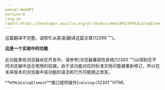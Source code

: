 ```yaml
---
manual:WebAPI
version:0
lang:zh
rawUrl:https://developer.mozilla.org/zh-CN/docs/Web/API/HTMLDialogElement#Browser_compatibility
---
```




这篇翻译不完整。请帮忙从英语[翻译这篇文章]12299 "")。






**这是一个实验中的功能**<br></br>此功能某些浏览器尚在开发中，请参考[浏览器兼容性表格]12300 "")以得到在不同浏览器中适合使用的前缀。由于该功能对应的标准文档可能被重新修订，所以在未来版本的浏览器中该功能的语法和行为可能随之改变。




**`HTMLDialogElement`**接口提供操作[`<dialog>`]12301 "HTML <dialog> 元素表示一个对话框或其他交互式组件，例如一个检查员或窗口。")元素的方法.。此接口的方法和属性继承自[`HTMLElement`]2749 "HTMLElement 接口表示所有的 HTML 元素。一些HTML元素直接实现了HTMLElement接口，其它的间接实现HTMLElement接口.")接口。


## 属性<a name="属性"></a>


*继承自父接口，[`HTMLElement`]2749 "HTMLElement 接口表示所有的 HTML 元素。一些HTML元素直接实现了HTMLElement接口，其它的间接实现HTMLElement接口.")。*


名称 | 类型 | 描述 
 ---  |  ---  |  ---  | 
`open` | [`Boolean`]3371 "此页面仍未被本地化, 期待您的翻译!") | 来自`[open]12302 "")`HTML 属性, 表示这个对话框可以进行互动. 
`returnValue` | [`DOMString`]2651 "DOMString 是一个UTF-16字符串。由于JavaScript已经使用了这样的字符串，所以DOMString 直接映射到 一个String。") | 用户获取对话框的值 


## 方法<a name="方法"></a>


*继承自父接口 ，[`HTMLElement`]2749 "HTMLElement 接口表示所有的 HTML 元素。一些HTML元素直接实现了HTMLElement接口，其它的间接实现HTMLElement接口.")。*


名称和参数 | 类型 | 描述 
 ---  |  ---  |  ---  | 
`close()`[HTML5]4 "") | `void` | 关闭对话框。 可选传入类型为{domxref(&quot;DOMString&quot;)}}的参数，用来更新对话框的returnValue。 
`show()`[HTML5]4 "") | `void` | 非模式化的显示这个对话框, 即：打开这个对话框之后依然可以和其他内容进行交互。 可选传入类型为[`Element`]2687 "Element（元素）接口是 Document的一个对象. 这个接口描述了所有相同种类的元素所普遍具有的方法和属性。 这些继承自Element并且增加了一些额外功能的接口描述了具体的行为. 例如,  HTMLElement 接口是所有HTML元素的基础接口， 而 SVGElement 接口是所有SVG元素的基本接口.")或者[`MouseEvent`]2910 "MouseEvent 接口指用户与指针设备( 如鼠标 )交互时发生的事件。使用此接口的常见事件包括：click，dblclick，mouseup，mousedown。")的参数，用来定义对话框的显示位置。 
`showModal()`[HTML5]4 "") | `void` | 模式化的显示这个对话框， 并且将会至于所有其他对话框的顶层（屏蔽其他对话框的交互）。 可选传入类型为[`Element`]2687 "Element（元素）接口是 Document的一个对象. 这个接口描述了所有相同种类的元素所普遍具有的方法和属性。 这些继承自Element并且增加了一些额外功能的接口描述了具体的行为. 例如,  HTMLElement 接口是所有HTML元素的基础接口， 而 SVGElement 接口是所有SVG元素的基本接口.")或者[`MouseEvent`]2910 "MouseEvent 接口指用户与指针设备( 如鼠标 )交互时发生的事件。使用此接口的常见事件包括：click，dblclick，mouseup，mousedown。")的参数， 用来定义对话框的显示位置。 


## Examples<a name="Examples"></a>

### Example 1<a name="Example_1"></a>

```
<!-- Anchor point example -->
<dialog id="bronteDialog">
  <p>That was part of a poem by Emily Brontë!</p>
</dialog>

<blockquote>
  <p>"Then art thou glad to seek repose?<br>
  Art glad to leave the sea,<br>
  And <strong id="anchor">anchor</strong> all thy weary woes<br>
  In calm Eternity?"</p>
</blockquote>

<menu>
  <button id="showDialogButton">Show dialog</button>
</menu>

<script>
  (function() {
    var showDialogButton = document.getElementById('showDialogButton');

    // 'Show dialog' button opens dialog, anchored at third line of quote
    showDialogButton.addEventListener('click', function() {
      var bronteDialog = document.getElementById('bronteDialog');
      var anchorPoint = document.getElementById('anchor');
      bronteDialog.show(anchorPoint);
    });

  })();
</script>
```

### Example 2<a name="Example_2"></a>

```
<!-- Simple pop-up dialog box, containing a form -->
<dialog id="favDialog">
  <form method="dialog">
    <section>
      <p><label for="favAnimal">Favorite animal:</label>
      <select id="favAnimal" name="favAnimal">
        <option></option>
        <option>Brine shrimp</option>
        <option>Red panda</option>
        <option>Spider monkey</option>
      </select></p>
    </section>
    <menu>
      <button id="cancel" type="reset">Cancel</button>
      <button type="submit">Confirm</button>
    </menu>
  </form>
</dialog>

<menu>
  <button id="updateDetails">Update details</button>
</menu>

<script>
  (function() {
    var updateButton = document.getElementById('updateDetails');
    var cancelButton = document.getElementById('cancel');

    // Update button opens a modal dialog
    updateButton.addEventListener('click', function() {
      document.getElementById('favDialog').showModal();
    });

    // Form cancel button closes the dialog box
    cancelButton.addEventListener('click', function() {
      document.getElementById('favDialog').close();
    });

  })();
</script>
```

## 规范<a name="Specifications"></a>

Specification | Status | Comment 
 ---  |  ---  |  ---  | 
[HTML Living Standard<br></br><small>&lt;dialog&gt;</small>]12303 "") | Living Standard |  
[HTML 5.1<br></br><small>&lt;dialog&gt;</small>]12304 "") | Recommendation |  


## 浏览器兼容性<a name="浏览器兼容性"></a>


**[We&#39;re converting our compatibility data into a machine-readable JSON format]3344 "")**. This compatibility table still uses the old format, because we haven&#39;t yet converted the data it contains.**[Find out how you can help!]3392 "")**


* 
* 

特性 | Chrome | Firefox (Gecko) | Internet Explorer | Opera | Safari 
Basic support | 37 | 未实现[bug 840640]12305 "[meta] Implement the HTML5 dialog element") | 未实现 | 24 | 未实现 
Anchor points | 未实现 | 未实现 | 未实现 | 未实现 | 未实现 




## See also<a name="See_also"></a>

* The HTML element implementing this interface:[`<dialog>`]12301 "HTML <dialog> 元素表示一个对话框或其他交互式组件，例如一个检查员或窗口。").



## 文档标签和贡献者
**标签：**
* [API]50 "")
* [HTML DOM]6889 "")
* [Interface]3380 "")
* [Reference]3381 "")

**此页面的贡献者：**[lcw0622]12306 "")
**最后编辑者:**[lcw0622]12306 ""),<time>Jan 24, 2016, 1:43:59 AM</time>


